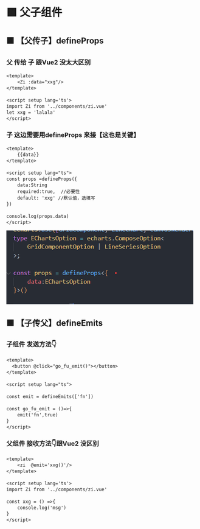 # 🟩 父子组件
## 🟩 【父传子】defineProps
### 父 传给 子 跟Vue2 没太大区别
```vue
<template>
	<Zi :data="xxg"/>
</template>

<script setup lang='ts'>
import Zi from '../components/zi.vue'
let xxg = 'lalala'
</script>
```

### 子 这边需要用defineProps 来接【这也是关键】
```vue
<template>
    {{data}}
</template>

<script setup lang="ts">
const props =defineProps({
    data:String
    required:true,  //必要性
    default: 'xxg' //默认值，选填写
})

console.log(props.data)
</script>
```
![图 29](img/98e4e226e79c98810d5e733f556668cf6022060f9c20dedb8f71f131dbe037e7.png)  

## 🟩 【子传父】defineEmits

### 子组件 发送方法👇
```vue
<template>
  <button @click="go_fu_emit()"></button>
</template>

<script setup lang="ts">

const emit = defineEmits(['fn'])

const go_fu_emit = ()=>{
    emit('fn',true)
}
</script>
```
### 父组件 接收方法👇跟Vue2 没区别
```vue
<template>
    <zi  @emit='xxg()'/>
</template>

<script setup lang='ts'>
import Zi from '../components/zi.vue'

const xxg = () =>{
    console.log('msg')
}
</script>
```

